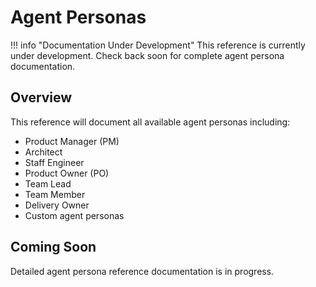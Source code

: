 # Agent Personas

!!! info "Documentation Under Development"
    This reference is currently under development. Check back soon for complete agent persona documentation.

## Overview

This reference will document all available agent personas including:

- Product Manager (PM)
- Architect
- Staff Engineer
- Product Owner (PO)
- Team Lead
- Team Member
- Delivery Owner
- Custom agent personas

## Coming Soon

Detailed agent persona reference documentation is in progress.
